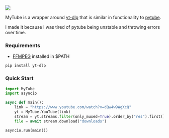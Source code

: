 <img src="https://shields.io/badge/version-1.0.0-blue">

MyTube is a wrapper around [yt-dlp](https://github.com/yt-dlp/yt-dlp) that is similar in functionality to [pytube](https://github.com/pytube/pytube).

I made it because I was tired of pytube being unstable and throwing errors over time.

### Requirements

* [FFMPEG](https://ffmpeg.org/download.html) installed in $PATH
```
pip install yt-dlp
```

### Quick Start
```python
import MyTube
import asyncio

async def main():
	link = "https://www.youtube.com/watch?v=dQw4w9WgXcQ"
	yt = MyTube.YouTube(link)
	stream = yt.streams.filter(only_muxed=True).order_by("res").first()
	file = await stream.download("downloads")

asyncio.run(main())
```
